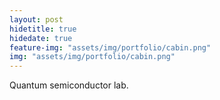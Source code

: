 ```yaml
---
layout: post
hidetitle: true
hidedate: true
feature-img: "assets/img/portfolio/cabin.png"
img: "assets/img/portfolio/cabin.png"
---
```


Quantum semiconductor lab.

